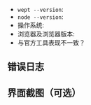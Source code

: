 * `wept --version`: 
* `node --version`: 
* 操作系统: 
* 浏览器及浏览器版本: 
* 与官方工具表现不一致？

## 错误日志


## 界面截图（可选）
